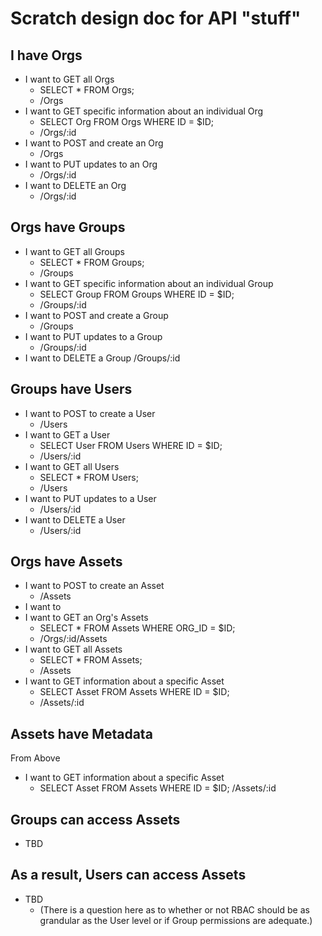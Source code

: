# Scratch design doc for API "stuff"

## I have Orgs

* I want to GET all Orgs
  * SELECT * FROM Orgs;
  * /Orgs
* I want to GET specific information about an individual Org
  * SELECT Org FROM Orgs WHERE ID = $ID;
  * /Orgs/:id
* I want to POST and create an Org
  * /Orgs
* I want to PUT updates to an Org
  * /Orgs/:id
* I want to DELETE an Org
  * /Orgs/:id

## Orgs have Groups

* I want to GET all Groups
  * SELECT * FROM Groups;
  * /Groups
* I want to GET specific information about an individual Group
  * SELECT Group FROM Groups WHERE ID = $ID;
  * /Groups/:id
* I want to POST and create a Group
  * /Groups
* I want to PUT updates to a Group
  * /Groups/:id
* I want to DELETE a Group
  /Groups/:id

## Groups have Users

* I want to POST to create a User
  * /Users
* I want to GET a User
  * SELECT User FROM Users WHERE ID = $ID;
  * /Users/:id
* I want to GET all Users
  * SELECT * FROM Users;
  * /Users
* I want to PUT updates to a User
  * /Users/:id
* I want to DELETE a User
  * /Users/:id

## Orgs have Assets

* I want to POST to create an Asset
  * /Assets
* I want to 
* I want to GET an Org's Assets
  * SELECT * FROM Assets WHERE ORG_ID = $ID;
  * /Orgs/:id/Assets
* I want to GET all Assets
  * SELECT * FROM Assets;
  * /Assets
* I want to GET information about a specific Asset
  * SELECT Asset FROM Assets WHERE ID = $ID;
  * /Assets/:id

## Assets have Metadata

From Above

* I want to GET information about a specific Asset
  * SELECT Asset FROM Assets WHERE ID = $ID;
  /Assets/:id

## Groups can access Assets

* TBD

## As a result, Users can access Assets

* TBD
  * (There is a question here as to whether or not RBAC should be as grandular as the User level or if Group permissions are adequate.)
